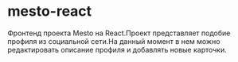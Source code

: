 # mesto-react
Фронтенд проекта Mesto на React.Проект представляет подобие профиля из социальной сети.На данный момент в нем можно редактировать описание профиля и добавлять новые карточки.
